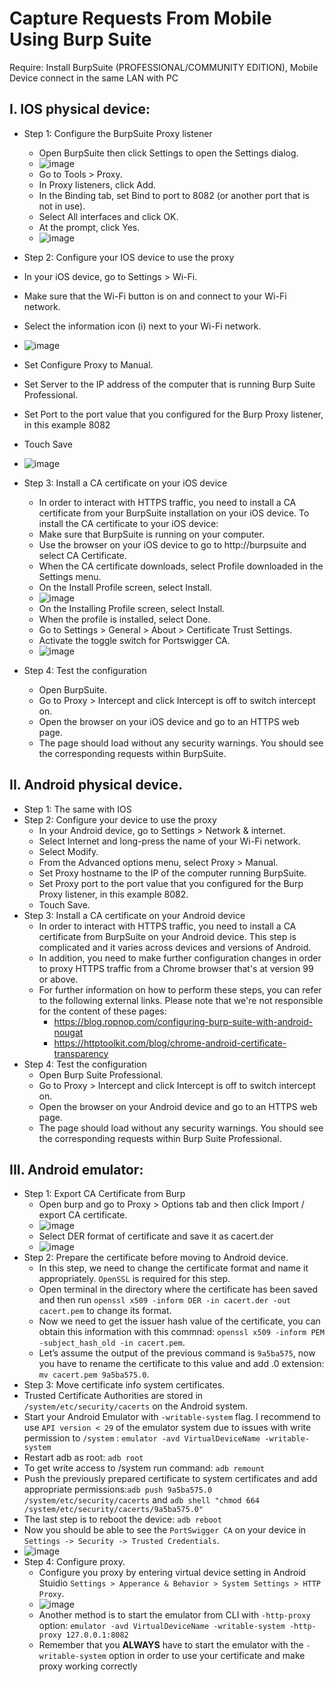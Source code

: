 # Capture Requests From Mobile Using Burp Suite
Require: Install BurpSuite (PROFESSIONAL/COMMUNITY EDITION), Mobile Device connect in the same LAN with PC
## I. IOS physical device:
- Step 1: Configure the BurpSuite Proxy listener
  - Open BurpSuite then click Settings to open the Settings dialog.
  - ![image](https://user-images.githubusercontent.com/58378623/225493773-faee54d3-5ac8-43f6-aa25-ed1dd45e1beb.png)
  - Go to Tools > Proxy.
  - In Proxy listeners, click Add.
  - In the Binding tab, set Bind to port to 8082 (or another port that is not in use).
  - Select All interfaces and click OK.
  - At the prompt, click Yes.
  - ![image](https://user-images.githubusercontent.com/58378623/225494271-d1fff140-3ba6-4b0f-aa4e-aab67b44ac97.png)

 - Step 2: Configure your IOS device to use the proxy
  - In your iOS device, go to Settings > Wi-Fi.
  - Make sure that the Wi-Fi button is on and connect to your Wi-Fi network.
  - Select the information icon (i) next to your Wi-Fi network.
  - ![image](https://user-images.githubusercontent.com/58378623/225494540-ccac32a4-db75-49ea-8616-6204ee9fb13f.png)

  - Set Configure Proxy to Manual.
  - Set Server to the IP address of the computer that is running Burp Suite Professional.
  - Set Port to the port value that you configured for the Burp Proxy listener, in this example 8082
  - Touch Save
  - ![image](https://user-images.githubusercontent.com/58378623/225494582-f811de75-59e6-4096-b6b5-702848159204.png)
- Step 3: Install a CA certificate on your iOS device
  - In order to interact with HTTPS traffic, you need to install a CA certificate from your BurpSuite installation on your iOS device. To install the CA certificate to your iOS device:
  - Make sure that BurpSuite is running on your computer.
  - Use the browser on your iOS device to go to http://burpsuite and select CA Certificate.
  - When the CA certificate downloads, select Profile downloaded in the Settings menu.
  - On the Install Profile screen, select Install.
  - ![image](https://user-images.githubusercontent.com/58378623/225494848-3562941f-745e-4fa5-a207-0df5007dc348.png)
  - On the Installing Profile screen, select Install.
  - When the profile is installed, select Done.
  - Go to Settings > General > About > Certificate Trust Settings.
  - Activate the toggle switch for Portswigger CA.
  - ![image](https://user-images.githubusercontent.com/58378623/225494992-ad4cd909-d2f9-4660-a567-87f1ebf9a9f1.png)
- Step 4: Test the configuration
  - Open BurpSuite.
  - Go to Proxy > Intercept and click Intercept is off to switch intercept on.
  - Open the browser on your iOS device and go to an HTTPS web page.
  - The page should load without any security warnings. You should see the corresponding requests within BurpSuite.
## II. Android physical device.
- Step 1: The same with IOS
- Step 2: Configure your device to use the proxy
  - In your Android device, go to Settings > Network & internet.
  - Select Internet and long-press the name of your Wi-Fi network.
  - Select Modify.
  - From the Advanced options menu, select Proxy > Manual.
  - Set Proxy hostname to the IP of the computer running BurpSuite.
  - Set Proxy port to the port value that you configured for the Burp Proxy listener, in this example 8082.
  - Touch Save.
- Step 3: Install a CA certificate on your Android device
  - In order to interact with HTTPS traffic, you need to install a CA certificate from BurpSuite on your Android device. This step is complicated and it varies across devices and versions of Android.
  - In addition, you need to make further configuration changes in order to proxy HTTPS traffic from a Chrome browser that's at version 99 or above.
  - For further information on how to perform these steps, you can refer to the following external links. Please note that we're not responsible for the content of these pages:
    - https://blog.ropnop.com/configuring-burp-suite-with-android-nougat
    - https://httptoolkit.com/blog/chrome-android-certificate-transparency
- Step 4: Test the configuration
  - Open Burp Suite Professional.
  - Go to Proxy > Intercept and click Intercept is off to switch intercept on.
  - Open the browser on your Android device and go to an HTTPS web page.
  - The page should load without any security warnings. You should see the corresponding requests within Burp Suite Professional.
## III. Android emulator:
- Step 1: Export CA Certificate from Burp
  - Open burp and go to Proxy > Options tab and then click Import / export CA certificate.
  - ![image](https://user-images.githubusercontent.com/58378623/225496991-74a81b84-b771-4146-8062-5454daf6ce6a.png)
  - Select DER format of certificate and save it as cacert.der
  - ![image](https://user-images.githubusercontent.com/58378623/225497074-d331bda2-58d9-4946-a605-ae6cfe9e4637.png)
- Step 2: Prepare the certificate before moving to Android device.
  - In this step, we need to change the certificate format and name it appropriately. `OpenSSL` is required for this step.
  - Open terminal in the directory where the certificate has been saved and then run `openssl x509 -inform DER -in cacert.der -out cacert.pem` to change its format.
  - Now we need to get the issuer hash value of the certificate, you can obtain this information with this commnad: `openssl x509 -inform PEM -subject_hash_old -in cacert.pem`.
  - Let’s assume the output of the previous command is `9a5ba575`, now you have to rename the certificate to this value and add .0 extension: `mv cacert.pem 9a5ba575.0`.
 - Step 3: Move certificate info system certificates.
  - Trusted Certificate Authorities are stored in `/system/etc/security/cacerts` on the Android system.
  - Start your Android Emulator with `-writable-system` flag. I recommend to use `API version < 29` of the emulator system due to issues with write permission to `/system` : `emulator -avd VirtualDeviceName -writable-system`
  - Restart adb as root: `adb root`
  - To get write access to /system run command: `adb remount`
  - Push the previously prepared certificate to system certificates and add appropriate permissions:`adb push 9a5ba575.0 /system/etc/security/cacerts` and `adb shell "chmod 664 /system/etc/security/cacerts/9a5ba575.0" `
  - The last step is to reboot the device: `adb reboot`
  - Now you should be able to see the `PortSwigger CA` on your device in `Settings -> Security -> Trusted Credentials`.
  - ![image](https://user-images.githubusercontent.com/58378623/225498140-61d168f6-f0f0-43a0-ae9a-7ff6b74e7402.png)
- Step 4: Configure proxy.
  - Configure you proxy by entering virtual device setting in Android Stuidio `Settings > Apperance & Behavior > System Settings > HTTP Proxy`.
  - ![image](https://user-images.githubusercontent.com/58378623/225498369-b63708a6-b937-4a25-a851-38b620103a83.png)
  - Another method is to start the emulator from CLI with `-http-proxy` option: `emulator -avd VirtualDeviceName -writable-system -http-proxy 127.0.0.1:8082`
  - Remember that you <b>ALWAYS</b> have to start the emulator with the `-writable-system` option in order to use your certificate and make proxy working correctly



